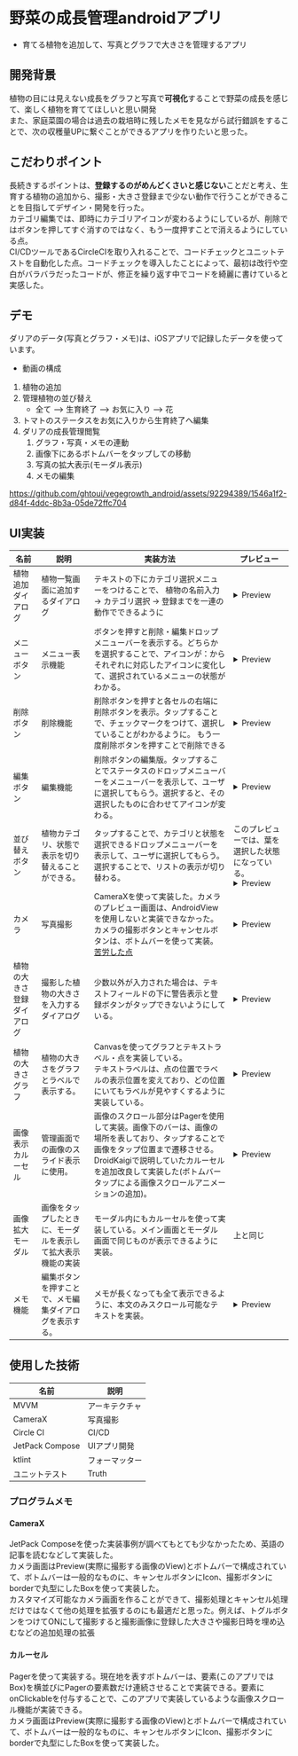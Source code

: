 # 野菜の成長管理androidアプリ

- 育てる植物を追加して、写真とグラフで大きさを管理するアプリ

## 開発背景

植物の目には見えない成長をグラフと写真で**可視化**することで野菜の成長を感じて、楽しく植物を育ててほしいと思い開発  
また、家庭菜園の場合は過去の栽培時に残したメモを見ながら試行錯誤をすることで、次の収穫量UPに繋ぐことができるアプリを作りたいと思った。

## こだわりポイント

長続きするポイントは、**登録するのがめんどくさいと感じない**ことだと考え、生育する植物の追加から、撮影・大きさ登録まで少ない動作で行うことができることを目指してデザイン・開発を行った。  
カテゴリ編集では、即時にカテゴリアイコンが変わるようにしているが、削除ではボタンを押してすぐ消すのではなく、もう一度押すことで消えるようにしている点。  
CI/CDツールであるCircleCIを取り入れることで、コードチェックとユニットテストを自動化した点。コードチェックを導入したことによって、最初は改行や空白がバラバラだったコードが、修正を繰り返す中でコードを綺麗に書けていると実感した。  

## デモ

ダリアのデータ(写真とグラフ・メモ)は、iOSアプリで記録したデータを使っています。
- 動画の構成
1. 植物の追加
2. 管理植物の並び替え
    - 全て --> 生育終了 --> お気に入り --> 花
3. トマトのステータスをお気に入りから生育終了へ編集
4. ダリアの成長管理閲覧
   1. グラフ・写真・メモの連動
   2. 画像下にあるボトムバーをタップしての移動
   3. 写真の拡大表示(モーダル表示)
   4. メモの編集

https://github.com/ghtoui/vegegrowth_android/assets/92294389/1546a1f2-d84f-4ddc-8b3a-05de72ffc704

## UI実装

|名前                      |説明                                                        |実装方法                                                                                                                                                                                                                                                   |プレビュー                                                                                                                                                                                                                    |
|--------------------------|------------------------------------------------------------|-----------------------------------------------------------------------------------------------------------------------------------------------------------------------------------------------------------------------------------------------------------|------------------------------------------------------------------------------------------------------------------------------------------------------------------------------------------------------------------------------|
|植物追加ダイアログ        |植物一覧画面に追加するダイアログ                            |テキストの下にカテゴリ選択メニューをつけることで、 植物の名前入力 -> カテゴリ選択 -> 登録までを一連の動作でできるように                                                                                                                                    |<details> <summary>Preview</summary> <img width="300dp" src="./others/firstScreenDialog.png"/> </details>                                                                                                                     |
|メニューボタン            |メニュー表示機能                                            |ボタンを押すと削除・編集ドロップメニューバーを表示する。どちらかを選択することで、アイコンが：からそれぞれに対応したアイコンに変化して、選択されているメニューの状態がわかる。                                                                             |<details> <summary>Preview</summary> <img width="300dp" src="./others/firstScreenMenu.png" /> </br> 選択状態でアイコンの変化は、下の削除ボタン・編集ボタンを参照 </details>                                                   |
|削除ボタン                |削除機能                                                    |削除ボタンを押すと各セルの右端に削除ボタンを表示。タップすることで、チェックマークをつけて、選択していることがわかるように。  もう一度削除ボタンを押すことで削除できる                                                                                     |<details> <summary>Preview</summary> <img width="300dp" src="./others/firstScreenDelete.png" /> </details>                                                                                                                    |
|編集ボタン                |編集機能                                                    |削除ボタンの編集版。タップすることでステータスのドロップメニューバーをメニューバーを表示して、ユーザに選択してもらう。選択すると、その選択したものに合わせてアイコンが変わる。                       |<details> <summary>Preview</summary> <img width="300dp" src="./others/firstScreenEdit.png" /> </details>                                                                                                                      |
|並び替えボタン            |植物カテゴリ、状態で表示を切り替えることができる。          |タップすることで、カテゴリと状態を選択できるドロップメニューバーを表示して、ユーザに選択してもらう。選択することで、リストの表示が切り替わる。                                                                                                             |このプレビューでは、葉を選択した状態になっている。</br>  <details> <summary>Preview</summary> <img width="300dp" src="./others/firstScreenSort.png" /> <img width="300dp" src="./others/firstScreenSortLeaf.png" /> </details>|
|カメラ                    |写真撮影                                                    |CameraXを使って実装した。カメラのプレビュー画面は、AndroidViewを使用しないと実装できなかった。カメラの撮影ボタンとキャンセルボタンは、ボトムバーを使って実装。<br> [苦労した点](#camerax)                                                                  |<details> <summary>Preview</summary> <img width="300dp" src="./others/takePicScreenCameraX.png" /> <img width="300dp" src="./others/takePicScreenPreview.png"/> </details>                                                    |
|植物の大きさ登録ダイアログ|撮影した植物の大きさを入力するダイアログ                    |少数以外が入力された場合は、テキストフィールドの下に警告表示と登録ボタンがタップできないようにしている。                                                                                                                                                   |<details> <summary>Preview</summary> <img width="300dp" src="./others/takePicScreenError.png" /> </details>                                                                                                                   |
|植物の大きさグラフ        |植物の大きさをグラフとラベルで表示する。                    |Canvasを使ってグラフとテキストラベル・点を実装している。<br>テキストラベルは、点の位置でラベルの表示位置を変えており、どの位置にいてもラベルが見やすくするように実装している。                                                                             |<details> <summary>Preview</summary> <img width="300dp" src="./others/manageScreenView.png" /> </details>                                                                                                                     |
|画像表示カルーセル        |管理画面での画像のスライド表示に使用。                      |画像のスクロール部分はPagerを使用して実装。画像下のバーは、画像の場所を表しており、タップすることで画像をタップ位置まで遷移させる。<br>DroidKaigiで説明していたカルーセルを追加改良して実装した(ボトムバータップによる画像スクロールアニメーションの追加)。|<details> <summary>Preview</summary> <video controls width="300dp" src="https://github.com/ghtoui/vegegrowth_android/assets/92294389/e44af87b-95b9-46c3-994e-4932aeb07bc9" muted="false"></video> </details>                  |
|画像拡大モーダル          |画像をタップしたときに、モーダルを表示して拡大表示機能の実装|モーダル内にもカルーセルを使って実装している。メイン画面とモーダル画面で同じものが表示できるように実装。                                                                                                                                                   |上と同じ                                                                                                                                                                                                                      |
|メモ機能                  |編集ボタンを押すことで、メモ編集ダイアログを表示する。      |メモが長くなっても全て表示できるように、本文のみスクロール可能なテキストを実装。                                                                                                                                                                           |<details> <summary>Preview</summary> <video controls width="300dp" src="https://github.com/ghtoui/vegegrowth_android/assets/92294389/d3995a3a-88f8-4f3f-a0eb-c4308f164b20" muted="false"></video> </details>                  |

## 使用した技術

|名前           |説明          |
|---------------|--------------|
|MVVM           |アーキテクチャ|
|CameraX        |写真撮影      |
|Circle CI      |CI/CD         |
|JetPack Compose|UIアプリ開発  |
|ktlint         |フォーマッター|
|ユニットテスト   |Truth　　　　|

### プログラムメモ

#### CameraX

JetPack Composeを使った実装事例が調べてもとても少なかったため、英語の記事を読むなどして実装した。  
カメラ画面はPreview(実際に撮影する画像のView)とボトムバーで構成されていて、ボトムバーは一般的なものに、キャンセルボタンにIcon、撮影ボタンにborderで丸型にしたBoxを使って実装した。  
カスタマイズ可能なカメラ画面を作ることができて、撮影処理とキャンセル処理だけではなくて他の処理を拡張するのにも最適だと思った。例えば、トグルボタンをつけてONにして撮影すると撮影画像に登録した大きさや撮影日時を埋め込むなどの追加処理の拡張  

#### カルーセル

Pagerを使って実装する。現在地を表すボトムバーは、要素(このアプリではBox)を横並びにPagerの要素数だけ連続させることで実装できる。要素にonClickableを付与することで、このアプリで実装しているような画像スクロール機能が実装できる。  
カメラ画面はPreview(実際に撮影する画像のView)とボトムバーで構成されていて、ボトムバーは一般的なものに、キャンセルボタンにIcon、撮影ボタンにborderで丸型にしたBoxを使って実装した。

